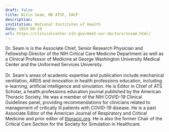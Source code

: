 ```yaml
---
draft: false
title: Nitin Seam, MD ATSF, FACP
description: 
institution: National Institutes of Health
date: 2024-08-19
url: https://clinicalcenter.nih.gov/meet-our-doctors/nseam.html/
---
```


Dr. Seam is is the Associate Chief, Senior Research Physician and Fellowship Director of the NIH
Critical Care Medicine Department as well as a Clinical Professor of Medicine at George
Washington University Medical Center and the Uniformed Services University.
\
\
Dr. Seam's areas of academic expertise and publication include mechanical ventilation, ARDS
and innovation in health professions education, including e-learning, artificial intelligence and
simulation. He is Editor in Chief of ATS Scholar, a health professions education journal published
by the American Thoracic Society. He was a member of the NIH COVID-19 Clinical Guidelines
panel, providing recommendations for clinicians related to management of critically ill patients
with COVID-19 disease. He is a past Associate Editor of the American Journal of Respiratory and
Critical Medicine and prior editor of [thoracic.org](https://site.thoracic.org). He is also the former Chair of the Critical Care Section for the Society for Simulation in Healthcare.